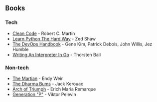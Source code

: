## Books

### Tech

- [Clean Code](https://drive.google.com/file/d/1FqZi79CPc6twRP7S9XCYkWxhhAVS7H7b/view?usp=sharing) - Robert C. Martin
- [Learn Python The Hard Way](https://drive.google.com/file/d/1hLJ5uiWOSFZNNlIb1NdZe7xfQIu3JRQr/view?usp=sharing) - Zed Shaw
- [The DevOps Handbook](https://www.amazon.com/DevOps-Handbook-World-Class-Reliability-Organizations/dp/1942788002) - Gene Kim, Patrick Debois, John Willis, Jez Humble
- [Writing An Interpreter In Go](https://interpreterbook.com/) - Thorsten Ball

### Non-tech

- [The Martian](https://www.amazon.com/Martian-Novel-Andy-Weir-ebook/dp/B00EMXBDMA) - Endy Weir
- [The Dharma Bums](https://en.wikipedia.org/wiki/The_Dharma_Bums) - Jack Kerouac
- [Arch of Triumph](https://www.amazon.com/Arch-Triumph-Erich-Maria-Remarque/dp/0449912450) - Erich Maria Remarque
- [Generation "P"](https://www.amazon.com/Generation-P-Viktor-Pelevin/dp/5264003718) - Viktor Pelevin